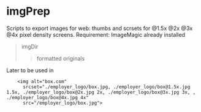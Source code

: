# imgPrep

Scripts to export images for web: thumbs and scrsets for @1.5x @2x @3x @4x pixel density screens.
Requirement: ImageMagic already installed

> imgDir
>> formatted
>> originals

Later to be used in

        <img alt="box.com"
          srcset="./employer_logo/box.jpg, ./employer_logo/box@1.5x.jpg 1.5x, ./employer_logo/box@2x.jpg 2x, ./employer_logo/box@3x.jpg 3x, , ./employer_logo/box@4x.jpg 4x"
          src="/employer_logo/box.jpg">
